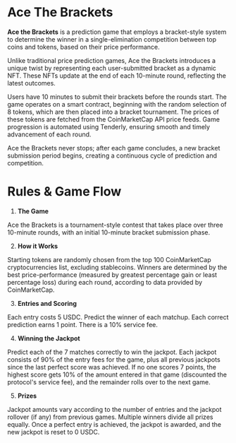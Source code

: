 # Ace The Brackets

**Ace the Brackets** is a prediction game that employs a bracket-style system to determine the winner in a single-elimination competition between top coins and tokens, based on their price performance.

Unlike traditional price prediction games, Ace the Brackets introduces a unique twist by representing each user-submitted bracket as a dynamic NFT. These NFTs update at the end of each 10-minute round, reflecting the latest outcomes.

Users have 10 minutes to submit their brackets before the rounds start. The game operates on a smart contract, beginning with the random selection of 8 tokens, which are then placed into a bracket tournament. The prices of these tokens are fetched from the CoinMarketCap API price feeds. Game progression is automated using Tenderly, ensuring smooth and timely advancement of each round.

Ace the Brackets never stops; after each game concludes, a new bracket submission period begins, creating a continuous cycle of prediction and competition.

# Rules & Game Flow

1. **The Game**

Ace the Brackets is a tournament-style contest that takes place over three 10-minute rounds, with an initial 10-minute bracket submission phase.

2. **How it Works**

Starting tokens are randomly chosen from the top 100 CoinMarketCap cryptocurrencies list, excluding stablecoins. Winners are determined by the best price-performance (measured by greatest percentage gain or least percentage loss) during each round, according to data provided by CoinMarketCap.

3. **Entries and Scoring**

Each entry costs 5 USDC. Predict the winner of each matchup. Each correct prediction earns 1 point. There is a 10% service fee.

4. **Winning the Jackpot**

Predict each of the 7 matches correctly to win the jackpot. Each jackpot consists of 90% of the entry fees for the game, plus all previous jackpots since the last perfect score was achieved. If no one scores 7 points, the highest score gets 10% of the amount entered in that game (discounted the protocol's service fee), and the remainder rolls over to the next game.

5. **Prizes**

Jackpot amounts vary according to the number of entries and the jackpot rollover (if any) from previous games. Multiple winners divide all prizes equally. Once a perfect entry is achieved, the jackpot is awarded, and the new jackpot is reset to 0 USDC.